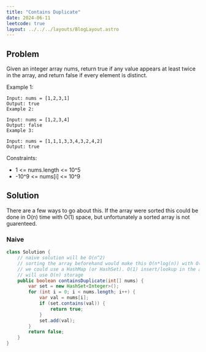 ```yaml
---
title: "Contains Duplicate"
date: 2024-06-11
leetcode: true
layout: ../../../layouts/BlogLayout.astro
---
```


## Problem

Given an integer array nums, return true if any value appears at least twice in the array, and return false if every element is distinct.

Example 1:

```text
Input: nums = [1,2,3,1]
Output: true
Example 2:

Input: nums = [1,2,3,4]
Output: false
Example 3:

Input: nums = [1,1,1,3,3,4,3,2,4,2]
Output: true
```

Constraints:

- 1 <= nums.length <= 10^5
- -10^9 <= nums[i] <= 10^9

## Solution

There are a few ways to go about this. If the array were sorted this could be done in O(n) time with O(1) space, but unfortunately a sorted array is not guarenteed.

### Naive

```java
class Solution {
    // naive solution will be O(n^2)
    // sorting the array beforehand would make this O(n*log(n)) with O(n) verification
    // we could use a HashMap (or HashSet). O(1) insert/lookup in the average case, O(n) worst case
    // will use O(n) storage
    public boolean containsDuplicate(int[] nums) {
        var set = new HashSet<Integer>();
        for (int i = 0; i < nums.length; i++) {
            var val = nums[i];
            if (set.contains(val)) {
                return true;
            }
            set.add(val);
        }
        return false;
    }
}
```
